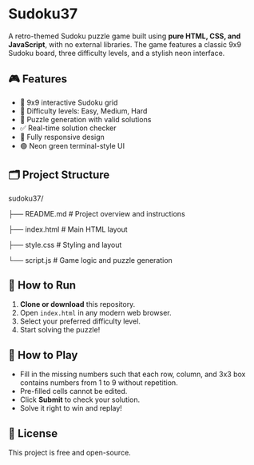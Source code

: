 # Sudoku37

A retro-themed Sudoku puzzle game built using **pure HTML, CSS, and JavaScript**, with no external libraries. The game features a classic 9x9 Sudoku board, three difficulty levels, and a stylish neon interface.

## 🎮 Features

- 🔢 9x9 interactive Sudoku grid
- 🧠 Difficulty levels: Easy, Medium, Hard
- 🧩 Puzzle generation with valid solutions
- ✅ Real-time solution checker
- 📱 Fully responsive design
- 🟢 Neon green terminal-style UI

## 🗂 Project Structure

sudoku37/

├── README.md # Project overview and instructions

├── index.html # Main HTML layout

├── style.css # Styling and layout

└── script.js # Game logic and puzzle generation


## 🚀 How to Run

1. **Clone or download** this repository.
2. Open `index.html` in any modern web browser.
3. Select your preferred difficulty level.
4. Start solving the puzzle!

## 📝 How to Play

- Fill in the missing numbers such that each row, column, and 3x3 box contains numbers from 1 to 9 without repetition.
- Pre-filled cells cannot be edited.
- Click **Submit** to check your solution.
- Solve it right to win and replay!

## 📜 License

This project is free and open-source.
